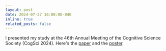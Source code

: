 ```yaml
---
layout: post
date: 2024-07-27 16:00:00-040
inline: true
related_posts: false
---
```


I presented my study at the 46th Annual Meeting of the Cognitive Science Society (CogSci 2024). Here's the [paper](https://escholarship.org/uc/item/90p7t5br) and the [poster](https://tianqi93.github.io/assets/pdf/poster/Poster_CogSci2024.pdf). 
